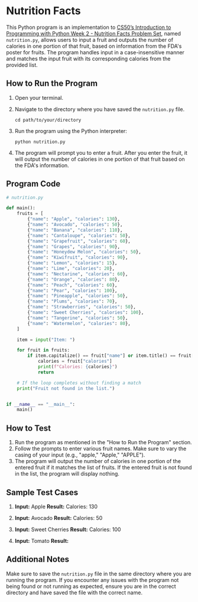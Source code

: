 # Nutrition Facts

This Python program is an implementation to [CS50’s Introduction to Programming with Python Week 2 - Nutrition Facts Problem Set](https://cs50.harvard.edu/python/2022/psets/2/nutrition/), named `nutrition.py`, allows users to input a fruit and outputs the number of calories in one portion of that fruit, based on information from the FDA's poster for fruits. The program handles input in a case-insensitive manner and matches the input fruit with its corresponding calories from the provided list.

## How to Run the Program

1. Open your terminal.
2. Navigate to the directory where you have saved the `nutrition.py` file.

   ```
   cd path/to/your/directory
   ```

3. Run the program using the Python interpreter:

   ```
   python nutrition.py
   ```

4. The program will prompt you to enter a fruit. After you enter the fruit, it will output the number of calories in one portion of that fruit based on the FDA's information.

## Program Code

```python
# nutrition.py

def main():
    fruits = [
        {"name": "Apple", "calories": 130},
        {"name": "Avocado", "calories": 50},
        {"name": "Banana", "calories": 110},
        {"name": "Cantaloupe", "calories": 50},
        {"name": "Grapefruit", "calories": 60},
        {"name": "Grapes", "calories": 90},
        {"name": "Honeydew Melon", "calories": 50},
        {"name": "Kiwifruit", "calories": 90},
        {"name": "Lemon", "calories": 15},
        {"name": "Lime", "calories": 20},
        {"name": "Nectarine", "calories": 60},
        {"name": "Orange", "calories": 80},
        {"name": "Peach", "calories": 60},
        {"name": "Pear", "calories": 100},
        {"name": "Pineapple", "calories": 50},
        {"name": "Plums", "calories": 70},
        {"name": "Strawberries", "calories": 50},
        {"name": "Sweet Cherries", "calories": 100},
        {"name": "Tangerine", "calories": 50},
        {"name": "Watermelon", "calories": 80},
    ]

    item = input("Item: ")

    for fruit in fruits:
        if item.capitalize() == fruit["name"] or item.title() == fruit["name"]:
            calories = fruit["calories"]
            print(f"Calories: {calories}")
            return

    # If the loop completes without finding a match
    print("Fruit not found in the list.")


if __name__ == "__main__":
    main()
```

## How to Test

1. Run the program as mentioned in the "How to Run the Program" section.
2. Follow the prompts to enter various fruit names. Make sure to vary the casing of your input (e.g., "apple," "Apple," "APPLE").
3. The program will output the number of calories in one portion of the entered fruit if it matches the list of fruits. If the entered fruit is not found in the list, the program will display nothing.

## Sample Test Cases

1. **Input:** Apple
   **Result:** Calories: 130

2. **Input:** Avocado
   **Result:** Calories: 50

3. **Input:** Sweet Cherries
   **Result:** Calories: 100

4. **Input:** Tomato
   **Result:**

## Additional Notes

Make sure to save the `nutrition.py` file in the same directory where you are running the program. If you encounter any issues with the program not being found or not running as expected, ensure you are in the correct directory and have saved the file with the correct name.